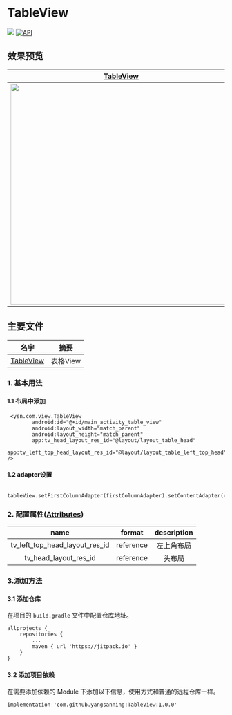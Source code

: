 # TableView
[![](https://jitpack.io/v/yangsanning/TableView.svg)](https://jitpack.io/#yangsanning/TableView)
[![API](https://img.shields.io/badge/API-19%2B-orange.svg?style=flat)](https://android-arsenal.com/api?level=19)

## 效果预览

| [TableView]                      |
| ------------------------------- |
| <img src="images/image1.gif" height="512" /> |


## 主要文件
| 名字             | 摘要           |
| ---------------- | -------------- |
| [TableView] | 表格View  |


### 1. 基本用法

#### 1.1 布局中添加
```android
 <ysn.com.view.TableView
        android:id="@+id/main_activity_table_view"
        android:layout_width="match_parent"
        android:layout_height="match_parent"
        app:tv_head_layout_res_id="@layout/layout_table_head"
        app:tv_left_top_head_layout_res_id="@layout/layout_table_left_top_head" />
```

#### 1.2 adapter设置
```android
  tableView.setFirstColumnAdapter(firstColumnAdapter).setContentAdapter(contentAdapter);
```

### 2. 配置属性([Attributes])
|name|format|description|
|:---:|:---:|:---:|
| tv_left_top_head_layout_res_id | reference | 左上角布局 |
| tv_head_layout_res_id | reference | 头布局 |


### 3.添加方法

#### 3.1 添加仓库

在项目的 `build.gradle` 文件中配置仓库地址。

```android
allprojects {
	repositories {
		...
		maven { url 'https://jitpack.io' }
	}
}
```

#### 3.2 添加项目依赖

在需要添加依赖的 Module 下添加以下信息，使用方式和普通的远程仓库一样。

```android
implementation 'com.github.yangsanning:TableView:1.0.0'
```

[TableView]:https://github.com/yangsanning/TableView/blob/master/tableview/src/main/java/ysn/com/view/TableView.java
[Attributes]:https://github.com/yangsanning/TableView/blob/master/tableview/src/main/res/values/attrs.xml
